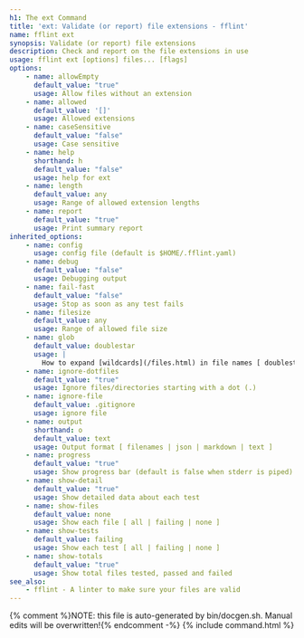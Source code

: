 ```yaml
---
h1: The ext Command
title: 'ext: Validate (or report) file extensions - fflint'
name: fflint ext
synopsis: Validate (or report) file extensions
description: Check and report on the file extensions in use
usage: fflint ext [options] files... [flags]
options:
    - name: allowEmpty
      default_value: "true"
      usage: Allow files without an extension
    - name: allowed
      default_value: '[]'
      usage: Allowed extensions
    - name: caseSensitive
      default_value: "false"
      usage: Case sensitive
    - name: help
      shorthand: h
      default_value: "false"
      usage: help for ext
    - name: length
      default_value: any
      usage: Range of allowed extension lengths
    - name: report
      default_value: "true"
      usage: Print summary report
inherited_options:
    - name: config
      usage: config file (default is $HOME/.fflint.yaml)
    - name: debug
      default_value: "false"
      usage: Debugging output
    - name: fail-fast
      default_value: "false"
      usage: Stop as soon as any test fails
    - name: filesize
      default_value: any
      usage: Range of allowed file size
    - name: glob
      default_value: doublestar
      usage: |
        How to expand [wildcards](/files.html) in file names [ doublestar | golang | none ]
    - name: ignore-dotfiles
      default_value: "true"
      usage: Ignore files/directories starting with a dot (.)
    - name: ignore-file
      default_value: .gitignore
      usage: ignore file
    - name: output
      shorthand: o
      default_value: text
      usage: Output format [ filenames | json | markdown | text ]
    - name: progress
      default_value: "true"
      usage: Show progress bar (default is false when stderr is piped)
    - name: show-detail
      default_value: "true"
      usage: Show detailed data about each test
    - name: show-files
      default_value: none
      usage: Show each file [ all | failing | none ]
    - name: show-tests
      default_value: failing
      usage: Show each test [ all | failing | none ]
    - name: show-totals
      default_value: "true"
      usage: Show total files tested, passed and failed
see_also:
    - fflint - A linter to make sure your files are valid
---
```

{% comment %}NOTE: this file is auto-generated by bin/docgen.sh.  Manual edits will be overwritten!{% endcomment -%}
{% include command.html %}
